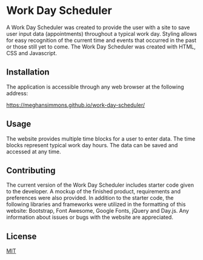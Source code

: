 # Work Day Scheduler

A Work Day Scheduler was created to provide the user with a site to save user input data (appointments) throughout a typical work day. Styling allows for easy recognition of the current time and events that occurred in the past or those still yet to come. The Work Day Scheduler was created with HTML, CSS and Javascript. 




## Installation

The application is accessible through any web browser at the following address:

https://meghansimmons.github.io/work-day-scheduler/


## Usage

The website provides multiple time blocks for a user to enter data. The time blocks represent typical work day hours. The data can be saved and accessed at any time.


## Contributing

The current version of the Work Day Scheduler includes starter code given to the developer. A mockup of the finished product, requirements and preferences were also provided. In addition to the starter code, the following libraries and frameworks were utilized in the formatting of this website: Bootstrap, Font Awesome, Google Fonts, jQuery and Day.js. Any information about issues or bugs with the website are appreciated. 

## License

[MIT](https://choosealicense.com/licenses/mit/)